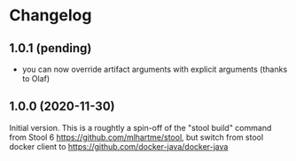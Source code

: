 # Changelog

## 1.0.1 (pending)

* you can now override artifact arguments with explicit arguments (thanks to Olaf)


## 1.0.0 (2020-11-30)

Initial version. This is a roughtly a spin-off of the "stool build" command from 
Stool 6 https://github.com/mlhartme/stool, but switch from stool 
docker client to https://github.com/docker-java/docker-java
